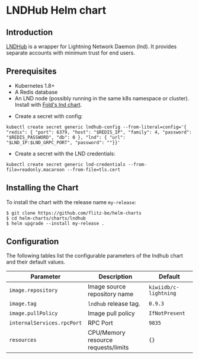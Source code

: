 # LNDHub Helm chart
## Introduction
[LNDHub](https://github.com/BlueWallet/LndHub) is a wrapper for Lightning Network Daemon (lnd). It provides separate accounts with minimum trust for end users.

## Prerequisites

* Kubernetes 1.8+
* A Redis database
* An LND node (possibly running in the same k8s namespace or cluster). Install with [Fold's lnd chart](https://github.com/thesis/helm-charts).

- Create a secret with config:
```
kubectl create secret generic lndhub-config --from-literal=config='{ "redis": { "port": 6379, "host": "$REDIS_IP", "family": 4, "password": "$REDIS_PASSWORD", "db": 0 }, "lnd": { "url": "$LND_IP:$LND_GRPC_PORT", "password": ""}}'
```
- Create a secret with the LND credentials:
```
kubectl create secret generic lnd-credentials --from-file=readonly.macaroon --from-file=tls.cert
```

## Installing the Chart

To install the chart with the release name `my-release`:

```
$ git clone https://github.com/flitz-be/helm-charts
$ cd helm-charts/charts/lndhub
$ helm upgrade --install my-release .
```
## Configuration

The following tables list the configurable parameters of the lndhub chart and
their default values.

Parameter                  | Description                        | Default
-----------------------    | ---------------------------------- | ----------------------------------------------------------
`image.repository`         | Image source repository name       | `kiwiidb/c-lightning`
`image.tag`                | `lndhub` release tag.                 | `0.9.3`
`image.pullPolicy`         | Image pull policy                  | `IfNotPresent`
`internalServices.rpcPort` | RPC Port                           | `9835`
`resources`                | CPU/Memory resource requests/limits| `{}`
